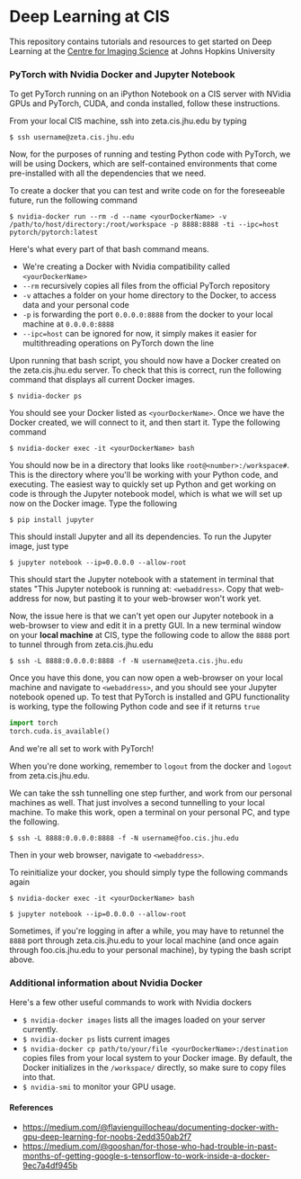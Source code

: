 # Deep Learning at CIS

This repository contains tutorials and resources to get started on Deep Learning at the [Centre for Imaging Science](http://www.cis.jhu.edu) at Johns Hopkins University

### PyTorch with Nvidia Docker and Jupyter Notebook

To get PyTorch running on an iPython Notebook on a CIS server with NVidia GPUs and PyTorch, CUDA, and conda installed, follow these instructions.

From your local CIS machine, ssh into zeta.cis.jhu.edu by typing

```
$ ssh username@zeta.cis.jhu.edu
```

Now, for the purposes of running and testing Python code with PyTorch, we will be using Dockers, which are self-contained environments that come pre-installed with all the dependencies that we need.

To create a docker that you can test and write code on for the foreseeable future, run the following command

```
$ nvidia-docker run --rm -d --name <yourDockerName> -v /path/to/host/directory:/root/workspace -p 8888:8888 -ti --ipc=host pytorch/pytorch:latest
```

Here's what every part of that bash command means.
* We're creating a Docker with Nvidia compatibility called `<yourDockerName>`
* `--rm` recursively copies all files from the official PyTorch repository
* `-v` attaches a folder on your home directory to the Docker, to access data and your personal code
* `-p` is forwarding the port `0.0.0.0:8888` from the docker to your local machine at `0.0.0.0:8888`
* `--ipc=host` can be ignored for now, it simply makes it easier for multithreading operations on PyTorch down the line

Upon running that bash script, you should now have a Docker created on the zeta.cis.jhu.edu server. To check that this is correct, run the following command that displays all current Docker images.

`$ nvidia-docker ps`

You should see your Docker listed as `<yourDockerName>`. Once we have the Docker created, we will connect to it, and then start it. Type the following command

`$ nvidia-docker exec -it <yourDockerName> bash`

You should now be in a directory that looks like `root@<number>:/workspace#`. This is the directory where you'll be working with your Python code, and executing. The easiest way to quickly set up Python and get working on code is through the Jupyter notebook model, which is what we will set up now on the Docker image. Type the following

`$ pip install jupyter`

This should install Jupyter and all its dependencies. To run the Jupyter image, just type

`$ jupyter notebook --ip=0.0.0.0 --allow-root`

This should start the Jupyter notebook with a statement in terminal that states "This Jupyter notebook is running at: `<webaddress>`. Copy that web-address for now, but pasting it to your web-browser won't work yet.

Now, the issue here is that we can't yet open our Jupyter notebook in a web-browser to view and edit it in a pretty GUI. In a new terminal window on your **local machine** at CIS, type the following code to allow the `8888` port to tunnel through from zeta.cis.jhu.edu

`$ ssh -L 8888:0.0.0.0:8888 -f -N username@zeta.cis.jhu.edu`

Once you have this done, you can now open a web-browser on your local machine and navigate to `<webaddress>`, and you should see your Jupyter notebook opened up. To test that PyTorch is installed and GPU functionality is working, type the following Python code and see if it returns `true` 

```python
import torch
torch.cuda.is_available()
```

And we're all set to work with PyTorch!

When you're done working, remember to `logout` from the docker and `logout` from zeta.cis.jhu.edu.

We can take the ssh tunnelling one step further, and work from our personal machines as well. That just involves a second tunnelling to your local machine. To make this work, open a terminal on your personal PC, and type the following.

`$ ssh -L 8888:0.0.0.0:8888 -f -N username@foo.cis.jhu.edu`

Then in your web browser, navigate to `<webaddress>`.

To reinitialize your docker, you should simply type the following commands again

`$ nvidia-docker exec -it <yourDockerName> bash`

`$ jupyter notebook --ip=0.0.0.0 --allow-root`

Sometimes, if you're logging in after a while, you may have to retunnel the `8888` port through zeta.cis.jhu.edu to your local machine (and once again through foo.cis.jhu.edu to your personal machine), by typing the bash script above.

### Additional information about Nvidia Docker

Here's a few other useful commands to work with Nvidia dockers
* `$ nvidia-docker images` lists all the images loaded on your server currently.
* `$ nvidia-docker ps` lists current images
* `$ nvidia-docker cp path/to/your/file <yourDockerName>:/destination` copies files from your local system to your Docker image. By default, the Docker initializes in the `/workspace/` directly, so make sure to copy files into that.
* `$ nvidia-smi` to monitor your GPU usage.

#### References

* https://medium.com/@flavienguillocheau/documenting-docker-with-gpu-deep-learning-for-noobs-2edd350ab2f7
* https://medium.com/@gooshan/for-those-who-had-trouble-in-past-months-of-getting-google-s-tensorflow-to-work-inside-a-docker-9ec7a4df945b
